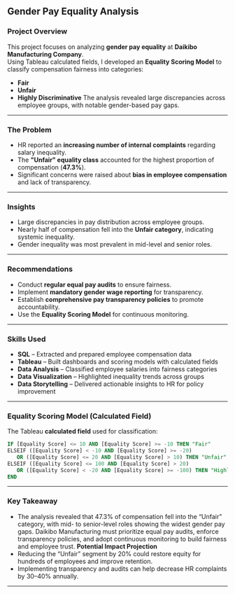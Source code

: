 ## Gender Pay Equality Analysis
###  Project Overview
This project focuses on analyzing **gender pay equality** at **Daikibo Manufacturing Company**.  
Using Tableau calculated fields, I developed an **Equality Scoring Model** to classify compensation fairness into categories:
- **Fair**
- **Unfair**
- **Highly Discriminative**
The analysis revealed large discrepancies across employee groups, with notable gender-based pay gaps.
---
###  The Problem
- HR reported an **increasing number of internal complaints** regarding salary inequality.  
- The **"Unfair" equality class** accounted for the highest proportion of compensation (**47.3%**).  
- Significant concerns were raised about **bias in employee compensation** and lack of transparency.
---
### Insights
- Large discrepancies in pay distribution across employee groups.  
- Nearly half of compensation fell into the **Unfair category**, indicating systemic inequality.  
- Gender inequality was most prevalent in mid-level and senior roles.  
---
### Recommendations
- Conduct **regular equal pay audits** to ensure fairness.
- Implement **mandatory gender wage reporting** for transparency.  
- Establish **comprehensive pay transparency policies** to promote accountability.  
- Use the **Equality Scoring Model** for continuous monitoring.  
---
### Skills Used
- **SQL** – Extracted and prepared employee compensation data  
- **Tableau** – Built dashboards and scoring models with calculated fields  
- **Data Analysis** – Classified employee salaries into fairness categories  
- **Data Visualization** – Highlighted inequality trends across groups  
- **Data Storytelling** – Delivered actionable insights to HR for policy improvement  
---
### Equality Scoring Model (Calculated Field)
The Tableau **calculated field** used for classification:  

```sql
IF [Equality Score] <= 10 AND [Equality Score] >= -10 THEN "Fair"
ELSEIF ([Equality Score] < -10 AND [Equality Score] >= -20)
   OR ([Equality Score] <= 20 AND [Equality Score] > 10) THEN "Unfair"
ELSEIF ([Equality Score] <= 100 AND [Equality Score] > 20)
   OR ([Equality Score] < -20 AND [Equality Score] >= -100) THEN "Highly Discriminative"
END
```
---
### Key Takeaway
- The analysis revealed that 47.3% of compensation fell into the “Unfair” category, with mid- to senior-level roles showing the widest gender pay gaps.
Daikibo Manufacturing must prioritize equal pay audits, enforce transparency policies, and adopt continuous monitoring to build fairness and employee trust.
 **Potential Impact Projection**
- Reducing the “Unfair” segment by 20% could restore equity for hundreds of employees and improve retention.
- Implementing transparency and audits can help decrease HR complaints by 30–40% annually.

---
